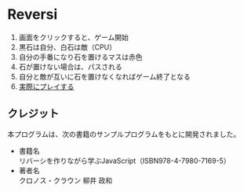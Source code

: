 # Reversi

1. 画面をクリックすると、ゲーム開始
2. 黒石は自分、白石は敵（CPU）
3. 自分の手番になり石を置けるマスは赤色
4. 石が置けない場合は、パスされる
5. 自分と敵が互いに石を置けなくなればゲーム終了となる
6. [実際にプレイする]("https://imuradevelopment.github.io/Reversi/GAME/")

## クレジット

本プログラムは、次の書籍のサンプルプログラムをもとに開発されました。  
- 書籍名  
  リバーシを作りながら学ぶJavaScript（ISBN978-4-7980-7169-5）
- 著者名  
  クロノス・クラウン 柳井 政和
